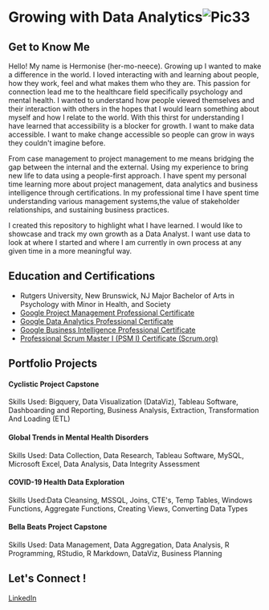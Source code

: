 # Growing with Data Analytics![Pic33](https://github.com/Hermonise-A/Growing-with-Data-Analytics/assets/112904853/64e962dd-cbd5-49a1-a8f0-b05011ca71ed)
## Get to Know Me 

Hello! My name is Hermonise (her-mo-neece). Growing up I wanted to make a difference in the world. I loved interacting with and learning about people, how they work, feel and what makes them who they are. This passion for connection lead me to the healthcare field specifically psychology and mental health. I wanted to understand how people viewed themselves and their interaction with others in the hopes that I would learn something about myself and how I relate to the world. With this thirst for understanding I have learned that accessibility is a blocker for growth. I want to make data accessible. I want to make change accessible so people can grow in ways they couldn't imagine before.

From case management to project management to me means bridging the gap between the internal and the external. Using my experience to bring new life to data using a people-first approach. I have spent my personal time learning more about project management, data analytics and business intelligence through certifications. In my professional time I have spent time understanding various management systems,the value of stakeholder relationships, and sustaining business practices. 

I created this repository to highlight what I have learned. I would like to showcase and track my own growth as a Data Analyst. I want use data to look at where I started and where I am currently in own process at any given time in a more meaningful way. 

## Education and Certifications 

* Rutgers University, New Brunswick, NJ Major Bachelor of Arts in Psychology with Minor in Health, and Society
* [Google Project Management Professional Certificate ](https://www.credly.com/badges/c545b2f3-effa-4ace-bbc3-f64b328804b1/linked_in_profile)
* [Google Data Analytics Professional Certificate ](https://www.credly.com/badges/7f907d11-da05-489d-998a-5e1d0b8c2e6b/linked_in_profile)
* [Google Business Intelligence Professional Certificate](https://www.coursera.org/account/accomplishments/professional-cert/X343DZZJCC8Q)
* [Professional Scrum Master I (PSM I) Certificate (Scrum.org)](https://www.credly.com/badges/f3a706da-ae11-4446-b89b-edebaa26a774/public_url)

## Portfolio Projects 

#### Cyclistic Project Capstone
Skills Used: Bigquery, Data Visualization (DataViz), Tableau Software, Dashboarding and Reporting, Business Analysis, Extraction, Transformation And Loading (ETL)

#### Global Trends in Mental Health Disorders
Skills Used: Data Collection, Data Research, Tableau Software, MySQL, Microsoft Excel, Data Analysis, Data Integrity Assessment

#### COVID-19 Health Data Exploration
Skills Used:Data Cleansing, MSSQL, Joins, CTE's, Temp Tables, Windows Functions, Aggregate Functions, Creating Views, Converting Data Types

#### Bella Beats Project Capstone
Skills Used: Data Management, Data Aggregation, Data Analysis, R Programming, RStudio, R Markdown, DataViz, Business Planning
 

## Let's Connect !
[LinkedIn](https://www.linkedin.com/in/hermonise-auguste1215/)
